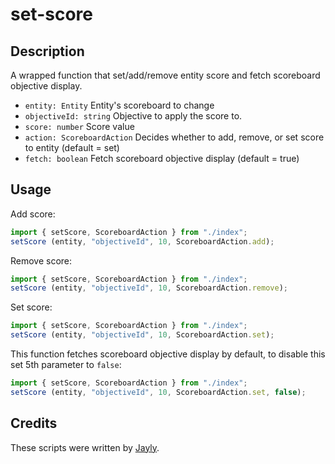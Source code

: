 # set-score

## Description

A wrapped function that set/add/remove entity score and fetch scoreboard objective display.

- `entity: Entity` Entity's scoreboard to change
- `objectiveId: string` Objective to apply the score to.
- `score: number` Score value
- `action: ScoreboardAction` Decides whether to add, remove, or set score to entity (default = set)
- `fetch: boolean` Fetch scoreboard objective display (default = true)

## Usage

Add score:

```js
import { setScore, ScoreboardAction } from "./index";
setScore (entity, "objectiveId", 10, ScoreboardAction.add);
```

Remove score:

```js
import { setScore, ScoreboardAction } from "./index";
setScore (entity, "objectiveId", 10, ScoreboardAction.remove);
```

Set score:

```js
import { setScore, ScoreboardAction } from "./index";
setScore (entity, "objectiveId", 10, ScoreboardAction.set);
```

This function fetches scoreboard objective display by default, to disable this set 5th parameter to `false`:

```js
import { setScore, ScoreboardAction } from "./index";
setScore (entity, "objectiveId", 10, ScoreboardAction.set, false);
```

## Credits

These scripts were written by [Jayly](https://github.com/JaylyDev).
